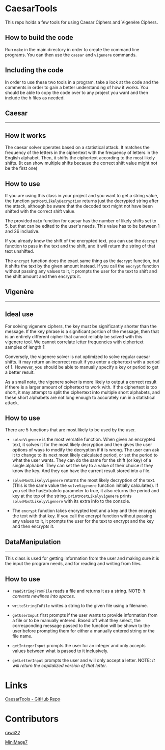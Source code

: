 # CaesarTools

This repo holds a few tools for using Caesar Ciphers and Vigenère Ciphers.

## How to build the code

Run `make` in the main directory in order to create the command line programs. You can then use the `caesar` and `vigenere` commands.

## Including the code

In order to use these two tools in a program, take a look at the code and the comments in order to gain a better understanding of how it works. You should be able to copy the code over to any project you want and then include the h files as needed.

## **Caesar**
------

## How it works

The caesar solver operates based on a statistical attack. It matches the frequency of the letters in the ciphertext with the frequency of letters in the English alphabet. Then, it shifts the ciphertext according to the most likely shifts. (It can show multiple shifts because the correct shift value might not be the first one)

## How to use

If you are using this class in your project and you want to get a string value, the function `getMostLikelyDecryption` returns just the decrypted string after the attack, although be aware that the decoded text might not have been shifted with the correct shift value.

The provided `main` function for caesar has the number of likely shifts set to 5, but that can be edited to the user's needs. This value has to be between 1 and 26 inclusive.

If you already know the shift of the encrypted text, you can use the `decrypt` function to pass in the text and the shift, and it will return the string of that text unshifted.

The `encrypt` function does the exact same thing as the `decrypt` function, but it shifts the text by the given amount instead. If you call the `encrypt` function without passing any values to it, it prompts the user for the text to shift and the shift amount and then encrypts it.

## **Vigenère**
--------

## Ideal use

For solving vigenere ciphers, the key must be significantly shorter than the message. If the key phrase is a significant portion of the message, then that is an entirely different cipher that cannot reliably be solved with this vigenere tool. We cannot correlate letter frequencies with ciphertext samples of length 1!

Conversely, the vigenere solver is not optimized to solve regular caesar shifts. It may return an incorrect result if you enter a ciphertext with a period of 1. However, you should be able to manually specify a key or period to get a better result.

As a small note, the vigenere solver is more likely to output a correct result if there is a larger amount of ciphertext to work with. If the ciphertext is too short, it may attempt to split the ciphertext into multiple short alphabets, and these short alphabets are not long enough to accurately run in a statistical attack.

## How to use

There are 5 functions that are most likely to be used by the user.

* `solveVigenere` is the most versatile function. When given an encrypted text, it solves it for the most likely decryption and then gives the user options of ways to modify the decryption if it is wrong. The user can ask it to change to its next most likely calculated period, or set the period to what the user wants. They can do the same for the shift (or key) of a single alphabet. They can set the key to a value of their choice if they know the key. And they can have the current result stored into a file.

* `solveMostLikelyVigenere` returns the most likely decryption of the text. (This is the same value the `solveVigenere` function initially calculates). If you set the hasExtraInfo parameter to true, it also returns the period and key at the top of the string. `printMostLikelyVigenere` prints `solveMostLikelyVigenere` with its extra info to the console.

* The `encrypt` function takes encrypted text and a key and then encrypts the text with that key. If you call the encrypt function without passing any values to it, it prompts the user for the text to encrypt and the key and then encrypts it.

## **DataManipulation**
--------

This class is used for getting information from the user and making sure it is the input the program needs, and for reading and writing from files.

## How to use

* `readStringFromFile` reads a file and returns it as a string. NOTE: *It converts newlines into spaces.*

* `writeStringToFile` writes a string to the given file using a filename.

* `getUserInput` first prompts if the user wants to provide information from a file or to be manually entered. Based off what they select, the corresponding message passed to the function will be shown to the user before prompting them for either a manually entered string or the file name.

* `getIntegerInput` prompts the user for an integer and only accepts values between what is passed to it inclusively.

* `getLetterInput` prompts the user and will only accept a letter. NOTE: *It will return the capitalized version of that letter.*

# Links

[CaesarTools - GitHub Repo](https://github.com/rawii22/CaesarTools)

# Contributors

[rawii22](https://github.com/rawii22)

[MiniMage7](https://github.com/MiniMage7)